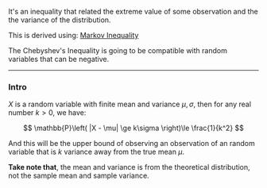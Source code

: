 It's an inequality that related the extreme value of some observation and the the variance of the distribution. 

This is derived using: [Markov Inequality](Markov%20Inequality.md)

The Chebyshev's Inequality is going to be compatible with random variables that can be negative. 

---
### **Intro**

$X$ is a random variable with finite mean and variance $\mu,\sigma$, then for any real number $k>0$, we have: 

$$
\mathbb{P}\left(
        |X - \mu| \ge k\sigma 
    \right)\le 
    \frac{1}{k^2}
$$

And this will be the upper bound of observing an observation of an random variable that is $k$ variance away from the true mean $\mu$. 

**Take note that**, the mean and variance is from the theoretical distribution, not the sample mean and sample variance. 

